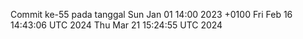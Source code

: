 Commit ke-55 pada tanggal Sun Jan 01 14:00 2023 +0100
Fri Feb 16 14:43:06 UTC 2024
Thu Mar 21 15:24:55 UTC 2024
